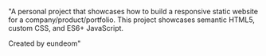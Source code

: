 "A personal project that showcases how to build a responsive static website for a company/product/portfolio. This project showcases semantic HTML5, custom CSS, and ES6+ JavaScript.

Created by eundeom"
